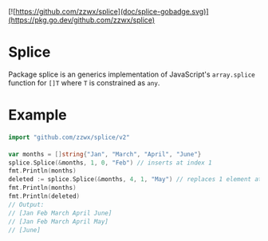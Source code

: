 [![https://github.com/zzwx/splice](doc/splice-gobadge.svg)](https://pkg.go.dev/github.com/zzwx/splice)

# Splice

Package splice is an generics implementation of JavaScript's `array.splice` function for `[]T` where `T` is constrained as `any`.

# Example

```go
import "github.com/zzwx/splice/v2"

var months = []string{"Jan", "March", "April", "June"}
splice.Splice(&months, 1, 0, "Feb") // inserts at index 1
fmt.Println(months)
deleted := splice.Splice(&months, 4, 1, "May") // replaces 1 element at index 4
fmt.Println(months)
fmt.Println(deleted)
// Output:
// [Jan Feb March April June]
// [Jan Feb March April May]
// [June]
```
